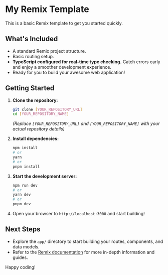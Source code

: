 # My Remix Template

This is a basic Remix template to get you started quickly.

## What's Included

* A standard Remix project structure.
* Basic routing setup.
* **TypeScript configured for real-time type checking.** Catch errors early and enjoy a smoother development experience.
* Ready for you to build your awesome web application!

## Getting Started

1.  **Clone the repository:**
    ```bash
    git clone [YOUR_REPOSITORY_URL]
    cd [YOUR_REPOSITORY_NAME]
    ```
    *(Replace `[YOUR_REPOSITORY_URL]` and `[YOUR_REPOSITORY_NAME]` with your actual repository details)*

2.  **Install dependencies:**
    ```bash
    npm install
    # or
    yarn
    # or
    pnpm install
    ```

3.  **Start the development server:**
    ```bash
    npm run dev
    # or
    yarn dev
    # or
    pnpm dev
    ```

4.  Open your browser to `http://localhost:3000` and start building!

## Next Steps

* Explore the `app/` directory to start building your routes, components, and data models.
* Refer to the [Remix documentation](https://remix.run/docs) for more in-depth information and guides.

Happy coding!
